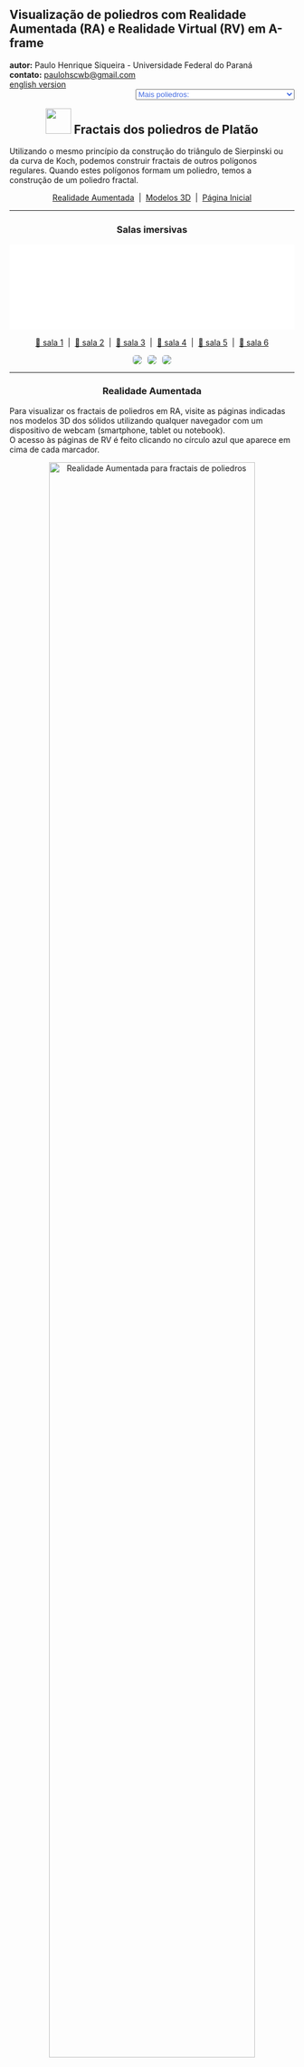 <link rel="stylesheet" href="../../scripts/style.css">
<meta charset="utf-8">
<link rel="icon" type="image/png" href="../vr/salas/imagens/icone.png">
<h2>Visualização de poliedros com Realidade Aumentada (RA) e Realidade Virtual (RV) em A-frame</h2>
<b>autor:</b> Paulo Henrique Siqueira - Universidade Federal do Paraná
<br><b>contato:</b> <a href="#"> paulohscwb@gmail.com </a>
<br><a href="https://paulohscwb.github.io/polyhedra2/fractalplatonic/">english version</a>
<form style="margin: 0 auto; float:right; text-align:right; width:100%; margin-bottom:15px;">
	<select id="url" onchange="urlHandler(this.value)" style="color:royalblue;">
		<option disabled selected>Mais poliedros:</option>
		<option value="../../ArchimedeanCatalanHulls/pt-br/">Cascos convexos de Arquimedes e Catalan</option>
		<option disabled value="../../fractalplatonic/pt-br/">Fractais dos poliedros de Platão</option>
		<option value="../../fractalnonconvex/pt-br/">Fractais dos poliedros não convexos</option>
		<option value="../../fractalarchimedean/pt-br/">Fractais dos poliedros de Arquimedes</option>
		<option value="../../chamfered/pt-br/">Poliedros chanfrados</option>
		<option value="../../propellor/pt-br/">Poliedros de hélice</option>
		<option value="../../diamonds/pt-br/">Poliedros de diamante</option>
		<option value="../../biscribed/pt-br/">Poliedros biscritos</option>
	</select>
</form>
<script>
function urlHandler(value) {                               
    window.location.assign(`${value}`);
}
</script>

<p id="p1"></p>
  <h2 align="center"><img src="../vr/salas/imagens/icone.png" style="margin-bottom:-10px" width="45"> Fractais dos poliedros de Platão</h2>
  Utilizando o mesmo princípio da construção do triângulo de Sierpinski ou da curva de Koch, podemos construir fractais de outros polígonos regulares. Quando estes polígonos formam um poliedro, temos a construção de um poliedro fractal.

 <p align="center"><a href="#ra">Realidade Aumentada</a><span>&nbsp;&nbsp;|&nbsp;&nbsp;</span><a href="#m3d">Modelos 3D</a><span>&nbsp;&nbsp;|&nbsp;&nbsp;</span><a href="../../pt-br/">Página Inicial</a></p>
 <hr>
   <h3 align="center">Salas imersivas</h3>
  <div class="embed-container"><iframe width="100%" src="../sala1.htm" title="Sala Imersiva de fractais de poliedros" frameborder="0" loading="lazy"></iframe></div>
  <p align="center"><a href="../sala1.htm" target="_blank">&#x1f517; sala 1</a><span>&nbsp;&nbsp;|&nbsp;&nbsp;</span><a href="../sala2.htm" target="_blank">&#x1f517; sala 2</a><span>&nbsp;&nbsp;|&nbsp;&nbsp;</span><a href="../sala3.htm" target="_blank">&#x1f517; sala 3</a><span>&nbsp;&nbsp;|&nbsp;&nbsp;</span><a href="../sala4.htm" target="_blank">&#x1f517; sala 4</a><span>&nbsp;&nbsp;|&nbsp;&nbsp;</span><a href="../sala5.htm" target="_blank">&#x1f517; sala 5</a><span>&nbsp;&nbsp;|&nbsp;&nbsp;</span><a href="../sala6.htm" target="_blank">&#x1f517; sala 6</a></p>
  <p align="center"><img src="../vr/salas/videos/fractalplatonic1.gif" style="max-width: 31.5%; border-radius:5px; margin-right:2%" loading="lazy"/><img src="../vr/salas/videos/fractalplatonic2.gif" style="max-width: 31.5%; margin-right:2%; border-radius:5px" loading="lazy"/><img src="../../../cotadas/videos/frac_drag.gif" style="max-width: 31.5%; border-radius:5px" loading="lazy"/></p>
<hr>
  <h3 id="ra" align="center">Realidade Aumentada</h3>
  Para visualizar os fractais de poliedros em RA, visite as páginas indicadas nos modelos 3D dos sólidos utilizando qualquer navegador com um dispositivo de webcam (smartphone, tablet ou notebook).
<br>O acesso às páginas de RV é feito clicando no círculo azul que aparece em cima de cada marcador.
<p align="center"><img style="border-radius:7px;" alt="Realidade Aumentada para fractais de poliedros" src="../ar/example.jpg" width="85%"></p>
<p align="center"><img src="../ar/fractalplatonic.gif" alt="Realidade Aumentada para fractais de poliedros" style="max-width: 92%; border-radius:5px;" loading="lazy"/></p>
<hr>
<h3 id="m3d" align="center">Modelos 3D</h3>
<iframe width="560" height="315" style="max-width:100%" src="https://www.youtube.com/embed/videoseries?list=PLy0I_lGW8HxVDbVP3SyhZfOpfD4SdsoVY" title="YouTube video player" frameborder="0" allow="accelerometer; autoplay; clipboard-write; encrypted-media; gyroscope; picture-in-picture; web-share" allowfullscreen></iframe>
<h4>1. Tetraedro fractal</h4>
<a href="../vr/FractalTetrahedron.htm" target="_blank" title="modelo 3D" class="fotoA"><img src="../ar/13A.png" class="foto" alt="Tetraedro fractal"></a><img src="../ar/13.png" class="qr">
 <br><br>Aplicando-se o princípio de construção do triângulo de Sierpinski nas 4 faces do tetraedro regular, obtemos um tetraedro regular fractal. Na primeira ordem de construção do fractal, construímos um novo sólido em cada vértice do poliedro original. Neste exemplo, temos as representações do sólido nas ordens 0, 1, 2, 3 e 4.
 <table>
	<tr>
		<th>ordem</th>
		<th>poliedros</th>
		<th>faces</th>
		<th>arestas</th>
		<th>vértices</th>
	</tr>
	<tr>
		<td>0</td>
		<td>1</td>
		<td>4</td>
		<td>6</td>
		<td>4</td>
	</tr>
	<tr>
		<td>1</td>
		<td>4</td>
		<td>16</td>
		<td>24</td>
		<td>16</td>
	</tr>
	<tr>
		<td>2</td>
		<td>16</td>
		<td>64</td>
		<td>96</td>
		<td>64</td>
	</tr>
	<tr>
		<td>3</td>
		<td>64</td>
		<td>256</td>
		<td>384</td>
		<td>256</td>
	</tr>
	<tr>
		<td>4</td>
		<td>256</td>
		<td>1024</td>
		<td>1536</td>
		<td>1024</td>
	</tr>
 </table>
 <a href="../ra.html" class="raAR" title="Realidade aumentada" target="_blank"></a>
<hr>
<h4>2. Octaedro fractal</h4>
<a href="../vr/FractalOctahedron.htm" target="_blank" title="modelo 3D" class="fotoA"><img src="../ar/14A.png" class="foto" alt="Octaedro fractal"></a><img src="../ar/14.png" class="qr">
 <br><br>Aplicando-se o princípio de construção do triângulo de Sierpinski nas 8 faces do octaedro regular, obtemos um octaedro regular fractal. Na primeira ordem de construção do fractal, construímos um novo sólido em cada vértice do poliedro original. Neste exemplo, temos as representações do sólido nas ordens 0, 1, 2, 3 e 4.
 <table>
	<tr>
		<th>ordem</th>
		<th>poliedros</th>
		<th>faces</th>
		<th>arestas</th>
		<th>vértices</th>
	</tr>
	<tr>
		<td>0</td>
		<td>1</td>
		<td>8</td>
		<td>12</td>
		<td>6</td>
	</tr>
	<tr>
		<td>1</td>
		<td>6</td>
		<td>48</td>
		<td>72</td>
		<td>36</td>
	</tr>
	<tr>
		<td>2</td>
		<td>36</td>
		<td>288</td>
		<td>432</td>
		<td>216</td>
	</tr>
	<tr>
		<td>3</td>
		<td>216</td>
		<td>1728</td>
		<td>2592</td>
		<td>1296</td>
	</tr>
	<tr>
		<td>4</td>
		<td>1296</td>
		<td>10368</td>
		<td>15552</td>
		<td>7776</td>
	</tr>
 </table>
 <a href="../ra.html" class="raAR" title="Realidade aumentada" target="_blank"></a>
 <hr>
<h4>3. Cubo fractal</h4>
<a href="../vr/FractalCube.htm" target="_blank" title="modelo 3D" class="fotoA"><img src="../ar/16A.png" class="foto" alt="Cubo fractal"></a><img src="../ar/16.png" class="qr">
 <br><br>Aplicando-se o princípio de construção do tapete de Sierpinski nas 6 faces do cubo, obtemos um cubo fractal. Na primeira ordem de construção do fractal, construímos 8 novos sólidos em cada face do poliedro original, todas com ⅓ da medida da aresta do cubo. Neste exemplo, temos as representações do sólido nas ordens 0, 1, 2 e 3.
 <table>
	<tr>
		<th>ordem</th>
		<th>poliedros</th>
		<th>faces</th>
		<th>arestas</th>
		<th>vértices</th>
	</tr>
	<tr>
		<td>0</td>
		<td>1</td>
		<td>6</td>
		<td>12</td>
		<td>8</td>
	</tr>
	<tr>
		<td>1</td>
		<td>20</td>
		<td>120</td>
		<td>240</td>
		<td>160</td>
	</tr>
	<tr>
		<td>2</td>
		<td>400</td>
		<td>2400</td>
		<td>4800</td>
		<td>3200</td>
	</tr>
	<tr>
		<td>3</td>
		<td>8000</td>
		<td>48000</td>
		<td>96000</td>
		<td>64000</td>
	</tr>
 </table>
 <a href="../ra.html" class="raAR" title="Realidade aumentada" target="_blank"></a>
 <hr>
 <h4>4. Icosaedro fractal</h4>
<a href="../vr/FractalIcosahedron.htm" target="_blank" title="modelo 3D" class="fotoA"><img src="../ar/15A.png" class="foto" alt="Icosaedro fractal"></a><img src="../ar/15.png" class="qr">
 <br><br>Aplicando-se o princípio de construção da curva de Koch nas 20 faces do icosaedro regular, obtemos um icosaedro regular fractal. Na primeira ordem de construção do fractal, construímos um novo sólido em cada vértice do poliedro original. Neste exemplo, temos as representações do sólido nas ordens 0, 1, 2 e 3.
 <table>
	<tr>
		<th>ordem</th>
		<th>poliedros</th>
		<th>faces</th>
		<th>arestas</th>
		<th>vértices</th>
	</tr>
	<tr>
		<td>0</td>
		<td>1</td>
		<td>20</td>
		<td>30</td>
		<td>12</td>
	</tr>
	<tr>
		<td>1</td>
		<td>12</td>
		<td>240</td>
		<td>360</td>
		<td>144</td>
	</tr>
	<tr>
		<td>2</td>
		<td>144</td>
		<td>2880</td>
		<td>4320</td>
		<td>1728</td>
	</tr>
	<tr>
		<td>3</td>
		<td>1728</td>
		<td>34560</td>
		<td>51840</td>
		<td>20736</td>
	</tr>
 </table>
 <a href="../ra1.html" class="raAR" title="Realidade aumentada" target="_blank"></a>
 <hr>
<h4>5. Dodecaedro fractal</h4>
<a href="../vr/FractalDodecahedron.htm" target="_blank" title="modelo 3D" class="fotoA"><img src="../ar/17A.png" class="foto" alt="Dodecaedro fractal"></a><img src="../ar/17.png" class="qr">
 <br><br>Aplicando-se o princípio de construção do triângulo de Sierpinski nas 12 faces do dodecaedro regular, obtemos um dodecaedro regular fractal. Na primeira ordem de construção do fractal, construímos um novo sólido em cada vértice do poliedro original. Neste exemplo, temos as representações do sólido nas ordens 0, 1, 2 e 3.
 <table>
	<tr>
		<th>ordem</th>
		<th>poliedros</th>
		<th>faces</th>
		<th>arestas</th>
		<th>vértices</th>
	</tr>
	<tr>
		<td>0</td>
		<td>1</td>
		<td>12</td>
		<td>30</td>
		<td>20</td>
	</tr>
	<tr>
		<td>1</td>
		<td>20</td>
		<td>240</td>
		<td>600</td>
		<td>400</td>
	</tr>
	<tr>
		<td>2</td>
		<td>400</td>
		<td>4800</td>
		<td>12000</td>
		<td>8000</td>
	</tr>
	<tr>
		<td>3</td>
		<td>8000</td>
		<td>96000</td>
		<td>240000</td>
		<td>160000</td>
	</tr>
 </table>
 <a href="../ra1.html" class="raAR" title="Realidade aumentada" target="_blank"></a>
 <hr>
<h4>6. Fractal dragão de tetraedro</h4>
<a href="../vr/FractalDragon.htm" target="_blank" title="modelo 3D" class="fotoA"><img src="../ar/78A.png" class="foto" alt="Fractal dragão de tetraedro"></a><img src="../ar/78.png" class="qr">
 <br><br>Aplicando-se o princípio de construção da curva do Dragão com um tetraedro regular, obtemos um fractal dragão de tetraedro. Na primeira ordem de construção do fractal, construímos dois novos tetraedros correspondentes a um poliedro original. Neste exemplo, temos as representações do sólido nas ordens de 0 até 10.
 <a href="../ra2.html" class="raAR" title="Realidade aumentada" target="_blank"></a>
 <hr>
<h4>7. Árvore fractal</h4>
<a href="../vr/FractalTree.htm" target="_blank" title="modelo 3D" class="fotoA"><img src="../ar/77A.png" class="foto" alt="Árvore fractal"></a><img src="../ar/77.png" class="qr">
 <br><br>Aplicando-se o princípio de repetições com troncos de cones, obtemos uma árvore fractal. Na primeira ordem de construção do fractal, construímos três novos troncos de cone conectados com uma face do tronco de cone original. Neste exemplo, temos as representações do sólido nas ordens de 0 até 7.
 <a href="../ra2.html" class="raAR" title="Realidade aumentada" target="_blank"></a>
 <hr>
<h4>8. Árvore fractal com dodecaedros</h4>
<a href="../vr/FractalTree1.htm" target="_blank" title="modelo 3D" class="fotoA"><img src="../ar/79A.png" class="foto" alt="Árvore fractal com dodecaedros"></a><img src="../ar/79.png" class="qr">
 <br><br>Aplicando-se o princípio de repetições com troncos de cones, obtemos uma árvore fractal. Neste exemplo, adicionamos dodecaedros como "frutos" ou "flores" da árvore. Na primeira ordem de construção do fractal, construímos três novos troncos de cone conectados com uma face do tronco de cone original. Neste exemplo, temos as representações do sólido nas ordens de 0 até 7.
 <a href="../ra2.html" class="raAR" title="Realidade aumentada" target="_blank"></a>
 <hr>
<h4>9. Cruz de Menger - Jerusalém: Cubo v1</h4>
<a href="../vr/FractalCube2.htm" target="_blank" title="modelo 3D" class="fotoA"><img src="../ar/236A.png" class="foto" alt="Cubo fractal - cruz de Menger - Jerusalém"></a><img src="../ar/236.png" class="qr">
 <br><br>Considere um cubo fractal. Podemos aumentar os tamanhos das arestas dos cubos dos cantos e diminuir os tamanhos das arestas dos cubos intermediários para revelar uma cruz. Nesta versão, temos 8 cubos homotéticos com proporção de &#8534; e 12 cubos homotéticos com proporção de &#8533;.
 <a href="../ra3.html" class="raAR" title="Realidade aumentada" target="_blank"></a>
 <hr>
<h4>10. Cruz de Menger - Jerusalém: Cubo v2</h4>
<a href="../vr/FractalCube3.htm" target="_blank" title="modelo 3D" class="fotoA"><img src="../ar/237A.png" class="foto" alt="Cubo fractal - cruz de Menger - Jerusalém"></a><img src="../ar/237.png" class="qr">
 <br><br>Considere um cubo fractal. Podemos aumentar os tamanhos das arestas dos cubos dos cantos e diminuir os tamanhos das arestas dos cubos intermediários para revelar uma cruz. Nesta versão, temos 8 cubos homotéticos com proporção de &#8730;2 - 1 e 12 cubos homotéticos com proporção de (&#8730;2 - 1)&#xb2;.
 <a href="../ra3.html" class="raAR" title="Realidade aumentada" target="_blank"></a>
 <p class="topop"><a href="#p1" class="topo">voltar ao topo</a></p>
 <hr>
<h4>11. Floco de neve Mosely: Cubo</h4>
<a href="../vr/FractalCube4.htm" target="_blank" title="modelo 3D" class="fotoA"><img src="../ar/238A.png" class="foto" alt="Cubo fractal - cruz de Menger - Jerusalém"></a><img src="../ar/238.png" class="qr">
 <br><br>O floco de neve Mosely é um tipo de fractal Sierpinski-Menger obtido em duas variantes pela operação usada na criação do floco de neve Sierpinski-Menger. Neste caso, removemos oito cubos dos cantos e o cubo central de cada iteração anterior.
 <a href="../ra4.html" class="raAR" title="Realidade aumentada" target="_blank"></a>
<hr>
 <h4>12. Árvore fractal com icosaedros</h4>
<a href="../vr/FractalTree2.htm" target="_blank" title="modelo 3D" class="fotoA"><img src="../ar/239A.png" class="foto" alt="Árvore fractal com icosaedros"></a><img src="../ar/239.png" class="qr">
 <br><br>Aplicando-se o princípio de repetições com troncos de cones, obtemos uma árvore fractal. Neste exemplo, adicionamos icosaedros como "frutos" ou "flores" da árvore. Na primeira ordem de construção do fractal, construímos três novos troncos de cone conectados com uma face do tronco de cone original. Neste exemplo, temos as representações do sólido nas ordens de 0 até 7.
 <a href="../ra4.html" class="raAR" title="Realidade aumentada" target="_blank"></a>
<hr>
<h4>13. Fractal dragão de tetraedro (3 rotações)</h4>
<a href="../vr/FractalDragon0a.htm" target="_blank" title="modelo 3D" class="fotoA"><img src="../ar/240A.png" class="foto" alt="Fractal dragão de tetraedro 3 rotações"></a><img src="../ar/240.png" class="qr">
 <br><br>Aplicando-se o princípio de construção da curva do Dragão com um tetraedro regular e 3 rotações, obtemos um fractal dragão de tetraedro. Na primeira ordem de construção do fractal, construímos três novos tetraedros correspondentes a um poliedro original. Neste exemplo, temos as representações do sólido nas ordens de 0 até 10.
 <a href="../ra5.html" class="raAR" title="Realidade aumentada" target="_blank"></a>
 <hr>
<h4>14. Fractal dragão de cubo</h4>
<a href="../vr/FractalDragon1a.htm" target="_blank" title="modelo 3D" class="fotoA"><img src="../ar/241A.png" class="foto" alt="Fractal dragão de cubo"></a><img src="../ar/241.png" class="qr">
 <br><br>Aplicando-se o princípio de construção da curva do Dragão com um cubo e 3 rotações, obtemos um fractal dragão de cubo. Na primeira ordem de construção do fractal, construímos três novos cubos correspondentes a um poliedro original. Neste exemplo, temos as representações do sólido nas ordens de 0 até 10.
 <a href="../ra5.html" class="raAR" title="Realidade aumentada" target="_blank"></a>
 <hr>
<h4>15. Fractal dragão de octaedro</h4>
<a href="../vr/FractalDragon2a.htm" target="_blank" title="modelo 3D" class="fotoA"><img src="../ar/242A.png" class="foto" alt="Fractal dragão de octaedro"></a><img src="../ar/242.png" class="qr">
 <br><br>Aplicando-se o princípio de construção da curva do Dragão com um octaedro regular e 3 rotações, obtemos um fractal dragão de octaedro. Na primeira ordem de construção do fractal, construímos três novos octaedros correspondentes a um poliedro original. Neste exemplo, temos as representações do sólido nas ordens de 0 até 10.
 <a href="../ra5.html" class="raAR" title="Realidade aumentada" target="_blank"></a>
 <hr>
<h4>16. Fractal dragão de icosaedro</h4>
<a href="../vr/FractalDragon4a.htm" target="_blank" title="modelo 3D" class="fotoA"><img src="../ar/244A.png" class="foto" alt="Fractal dragão de icosaedro"></a><img src="../ar/244.png" class="qr">
 <br><br>Aplicando-se o princípio de construção da curva do Dragão com um icosaedro regular e 3 rotações, obtemos um fractal dragão de icosaedro. Na primeira ordem de construção do fractal, construímos três novos icosaedros correspondentes a um poliedro original. Neste exemplo, temos as representações do sólido nas ordens de 0 até 10.
 <a href="../ra5.html" class="raAR" title="Realidade aumentada" target="_blank"></a>
 <hr>
<h4>17. Fractal dragão de dodecaedro</h4>
<a href="../vr/FractalDragon3a.htm" target="_blank" title="modelo 3D" class="fotoA"><img src="../ar/243A.png" class="foto" alt="Fractal dragão de dodecaedro"></a><img src="../ar/243.png" class="qr">
 <br><br>Aplicando-se o princípio de construção da curva do Dragão com um dodecaedro regular e 3 rotações, obtemos um fractal dragão de dodecaedro. Na primeira ordem de construção do fractal, construímos três novos dodecaedros correspondentes a um poliedro original. Neste exemplo, temos as representações do sólido nas ordens de 0 até 10.
 <a href="../ra5.html" class="raAR" title="Realidade aumentada" target="_blank"></a>
 <hr>
 <p class="topop"><a href="#p1" class="topo">voltar ao topo</a></p>

<br><a rel="license" href="http://creativecommons.org/licenses/by-nc-nd/4.0/"><img alt="Licença Creative Commons" style="border-width:0" src="https://i.creativecommons.org/l/by-nc-nd/4.0/88x31.png" loading="lazy"/></a><br /><span xmlns:dct="http://purl.org/dc/terms/" property="dct:title">Fractal polyhedra - Visualization of polyhedra with Augmented Reality and Virtual Reality</span> de <a xmlns:cc="http://creativecommons.org/ns#" href="https://paulohscwb.github.io/polyhedra2/fractalplatonic/pt-br/" property="cc:attributionName" rel="cc:attributionURL">Paulo Henrique Siqueira</a> está licenciado com uma Licença <a rel="license" href="http://creativecommons.org/licenses/by-nc-nd/4.0/">Creative Commons Atribuição-NãoComercial-SemDerivações 4.0 Internacional</a>.

<h4>Como citar este trabalho:</h4> 
<p>Siqueira, P.H., "Platonic polyhedra fractals - Visualization of polyhedra with Augmented Reality and Virtual Reality". Disponível em: <https://paulohscwb.github.io/polyhedra2/fractalplatonic/pt-br/>, Outubro de 2023.</p>
<a target="_blank" href="https://doi.org/10.5281/zenodo.12572969"><img src="https://zenodo.org/badge/DOI/10.5281/zenodo.12572969.svg" alt="DOI"></a>
<br><br><b>Referências:</b>
<br>Weisstein, Eric W. "Archimedean Solid" From MathWorld-A Wolfram Web Resource. <a href="http://mathworld.wolfram.com/ArchimedeanSolid.html" target="_blank">http://mathworld.wolfram.com/ArchimedeanSolid.html</a>
<br>Weisstein, Eric W. "Platonic Solid" From MathWorld-A Wolfram Web Resource. <a href="http://mathworld.wolfram.com/PlatonicSolid.html" target="_blank">http://mathworld.wolfram.com/PlatonicSolid.html</a>
<br>Weisstein, Eric W. "Archimedean Dual" From MathWorld-A Wolfram Web Resource. <a href="https://mathworld.wolfram.com/ArchimedeanDual.html" target="_blank">https://mathworld.wolfram.com/ArchimedeanDual.html</a>
<br>Weisstein, Eric W. "Uniform Polyhedron." From MathWorld--A Wolfram Web Resource. <a href="https://mathworld.wolfram.com/UniformPolyhedron.html" target="_blank">https://mathworld.wolfram.com/UniformPolyhedron.html</a>
<br>Wikipedia <a href="https://en.wikipedia.org/wiki/Archimedean_solid" target="_blank">https://en.wikipedia.org/wiki/Archimedean_solid</a>
<br>Wikipedia <a href="https://en.wikipedia.org/wiki/en.wikipedia.org/wiki/Platonic_solid" target="_blank">https://en.wikipedia.org/wiki/Platonic_solid</a>
<br>McCooey, David I. "Visual Polyhedra". <a href="http://dmccooey.com/polyhedra/" target="_blank">http://dmccooey.com/polyhedra/</a>
